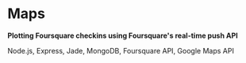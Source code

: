 # Maps

**Plotting Foursquare checkins using Foursquare's real-time push API**

Node.js, Express, Jade, MongoDB, Foursquare API, Google Maps API
